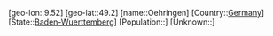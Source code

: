 ﻿---
location: [49.2,9.52]
type: City
tags:
- geo/City


SpocWebEntityId: 33064
isDeleted: false
confidential: public

---
[geo-lon::9.52]
[geo-lat::49.2]
[name::Oehringen]
[Country::[Germany](geo/Continent/Europe/Germany.md)]
[State::[Baden-Wuerttemberg](geo/Continent/Europe/Germany/Baden-Wuerttemberg.md)]
[Population::]
[Unknown::]

